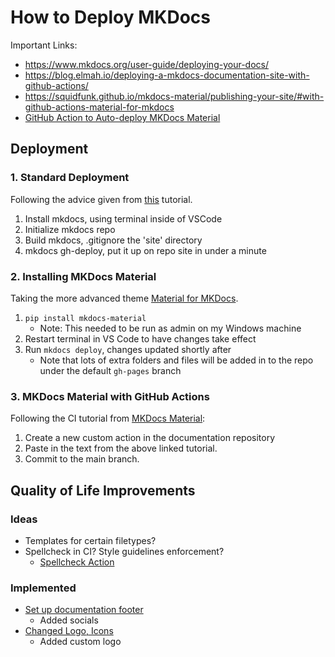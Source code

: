 # How to Deploy MKDocs

Important Links:

- https://www.mkdocs.org/user-guide/deploying-your-docs/
- https://blog.elmah.io/deploying-a-mkdocs-documentation-site-with-github-actions/
- https://squidfunk.github.io/mkdocs-material/publishing-your-site/#with-github-actions-material-for-mkdocs
- [GitHub Action to Auto-deploy MKDocs Material](https://github.com/marketplace/actions/deploy-mkdocs)

## Deployment
### 1. Standard Deployment
Following the advice given from [this](https://www.mkdocs.org/user-guide/deploying-your-docs/) tutorial. 
1. Install mkdocs, using terminal inside of VSCode
2. Initialize mkdocs repo
3. Build mkdocs, .gitignore the 'site' directory
4. mkdocs gh-deploy, put it up on repo site in under a minute

### 2. Installing MKDocs Material
Taking the more advanced theme [Material for MKDocs](https://squidfunk.github.io/mkdocs-material/).

1. `pip install mkdocs-material`
    - Note: This needed to be run as admin on my Windows machine
2. Restart terminal in VS Code to have changes take effect
3. Run `mkdocs deploy`, changes updated shortly after 
    - Note that lots of extra folders and files will be added in to the repo under the default `gh-pages` branch

### 3. MKDocs Material with GitHub Actions
Following the CI tutorial from [MKDocs Material](https://squidfunk.github.io/mkdocs-material/publishing-your-site/#with-github-actions):

1. Create a new custom action in the documentation repository
2. Paste in the text from the above linked tutorial.
3. Commit to the main branch.

## Quality of Life Improvements
### Ideas
- Templates for certain filetypes?
- Spellcheck in CI? Style guidelines enforcement?
    - [Spellcheck Action](https://github.com/marketplace/actions/github-spellcheck-action)

### Implemented
- [Set up documentation footer](https://squidfunk.github.io/mkdocs-material/setup/setting-up-the-footer/)
    - Added socials
- [Changed Logo, Icons](https://squidfunk.github.io/mkdocs-material/setup/changing-the-logo-and-icons/)
    - Added custom logo